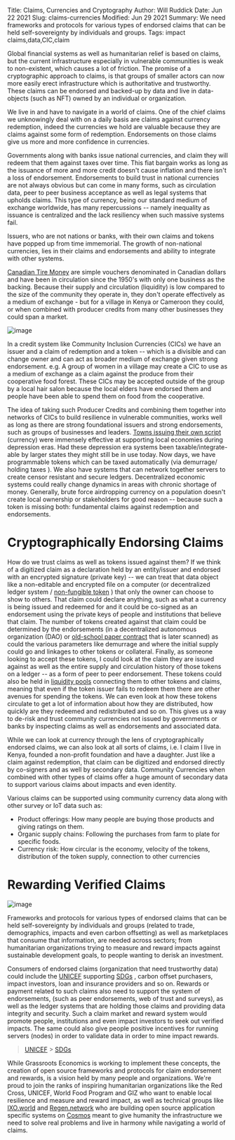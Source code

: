 Title: Claims, Currencies and Cryptography
Author: Will Ruddick
Date: Jun 22 2021
Slug: claims-currencies
Modified: Jun 29 2021
Summary: We need frameworks and protocols for various types of endorsed claims that can be held self-sovereignty by individuals and groups.
Tags: impact claims,data,CIC,claim

Global financial systems as well as humanitarian relief is based on
claims, but the current infrastructure especially in vulnerable
communities is weak to non-existent, which causes a lot of friction. The
promise of a cryptographic approach to claims, is that groups of smaller
actors can now more easily erect infrastructure which is authoritative
and trustworthy. These claims can be endorsed and backed-up by data and
live in data-objects (such as NFT) owned by an individual or
organization.

We live in and have to navigate in a world of claims. One of the chief
claims we unknowingly deal with on a daily basis are claims against
currency redemption, indeed the currencies we hold are valuable because
they are claims against some form of redemption. Endorsements on those
claims give us more and more confidence in currencies.

Governments along with banks issue national currencies, and claim they
will redeem that them against taxes over time. This fiat bargain works
as long as the issuance of more and more credit doesn't cause inflation
and there isn't a loss of endorsement. Endorsements to build trust in
national currencies are not always obvious but can come in many forms,
such as circulation data, peer to peer business acceptance as well as
legal systems that upholds claims. This type of currency, being our
standard medium of exchange worldwide, has many repercussions -- namely
inequality as issuance is centralized and the lack resiliency when such
massive systems fail.

Issuers, who are not nations or banks, with their own claims and tokens
have popped up from time immemorial. The growth of non-national
currencies, lies in their claims and endorsements and ability to
integrate with other systems.

[Canadian Tire Money](https://en.wikipedia.org/wiki/Canadian_Tire_money)
are simple vouchers denominated in Canadian dollars and have been in
circulation since the 1950's with only one business as the backing.
Because their supply and circulation (liquidity) is low compared to the
size of the community they operate in, they don't operate effectively as
a medium of exchange - but for a village in Kenya or Cameroon they
could, or when combined with producer credits from many other businesses
they could span a market.

![image](images/blog/claims-currencies1.webp)

In a credit system like Community Inclusion Currencies (CICs) we have an
issuer and a claim of redemption and a token -- which is a divisible and
can change owner and can act as broader medium of exchange given strong
endorsement. e.g. A group of women in a village may create a CIC to use
as a medium of exchange as a claim against the produce from their
cooperative food forest. These CICs may be accepted outside of the group
by a local hair salon because the local elders have endorsed them and
people have been able to spend them on food from the cooperative.

The idea of taking such Producer Credits and combining them together
into networks of CICs to build resilience in vulnerable communities,
works well as long as there are strong foundational issuers and strong
endorsements, such as groups of businesses and leaders. [Towns issuing
their own script](https://en.wikipedia.org/wiki/W%C3%B6rgl) (currency)
were immensely effective at supporting local economies during depression
eras. Had these depression era systems been taxable/integrate-able by
larger states they might still be in use today. Now days, we have
programmable tokens which can be taxed automatically (via demurrage/
holding taxes ). We also have systems that can network together servers
to create censor resistant and secure ledgers. Decentralized economic
systems could really change dynamics in areas with chronic shortage of
money. Generally, brute force airdropping currency on a population
doesn't create local ownership or stakeholders for good reason --
because such a token is missing both: fundamental claims against
redemption and endorsements.

# Cryptographically Endorsing Claims

How do we trust claims as well as tokens issued against them? If we
think of a digitized claim as a declaration held by an entity/issuer and
endorsed with an encrypted signature (private key) -- we can treat that
data object like a non-editable and encrypted file on a computer (or
decentralized ledger system / [non-fungible
token](https://gitlab.com/grassrootseconomics/cic-docs/-/blob/master/spec/020_redeemable_certifcate.md)
) that only the owner can choose to show to others. That claim could
declare anything, such as what a currency is being issued and redeemed
for and it could be co-signed as an endorsement using the private keys
of people and institutions that believe that claim. The number of tokens
created against that claim could be determined by the endorsements (in a
decentralized autonomous organization (DAO) or [old-school paper
contract](https://gitlab.com/grassrootseconomics/cic-docs/-/blob/master/Sarafu_Network_Member_App_-_Draft__en_.pdf)
that is later scanned) as could the various parameters like demurrage
and where the initial supply could go and linkages to other tokens or
collateral. Finally, as someone looking to accept these tokens, I could
look at the claim they are issued against as well as the entire supply
and circulation history of those tokens on a ledger -- as a form of peer
to peer endorsement. These tokens could also be held in [liquidity
pools](https://www.grassrootseconomics.org/post/static-vs-bonded-liquidity-pools-for-cics)
connecting them to other tokens and claims, meaning that even if the
token issuer fails to redeem them there are other avenues for spending
the tokens. We can even look at how these tokens circulate to get a lot
of information about how they are distributed, how quickly are they
redeemed and redistributed and so on. This gives us a way to de-risk and
trust community currencies not issued by governments or banks by
inspecting claims as well as endorsements and associated data.

While we can look at currency through the lens of cryptographically
endorsed claims, we can also look at all sorts of claims, i.e. I claim I
live in Kenya, founded a non-profit foundation and have a daughter. Just
like a claim against redemption, that claim can be digitized and
endorsed directly by co-signers and as well by secondary data. Community
Currencies when combined with other types of claims offer a huge amount
of secondary data to support various claims about impacts and even
identity.

Various claims can be supported using community currency data along with
other survey or IoT data such as:

- Product offerings: How many people are buying those products and
  giving ratings on them.
- Organic supply chains: Following the purchases from farm to plate
  for specific foods.
- Currency risk: How circular is the economy, velocity of the tokens,
  distribution of the token supply, connection to other currencies

# Rewarding Verified Claims

![image](images/blog/claims-currencies124.webp)

Frameworks and protocols for various types of endorsed claims that can
be held self-sovereignty by individuals and groups (related to trade,
demographics, impacts and even carbon offsetting) as well as
marketplaces that consume that information, are needed across sectors;
from humanitarian organizations trying to measure and reward impacts
against sustainable development goals, to people wanting to derisk an
investment.

Consumers of endorsed claims (organization that need trustworthy data)
could include the
[UNICEF](https://www.unicefinnovationfund.org/portfolio?theme=blockchain)
supporting
[SDGs](https://www.grassrootseconomics.org/post/cic-indices-for-sdgs) ,
carbon offset purchasers, impact investors, loan and insurance providers
and so on. Rewards or payment related to such claims also need to
support the system of endorsements, (such as peer endorsements, web of
trust and surveys), as well as the ledger systems that are holding those
claims and providing data integrity and security. Such a claim market
and reward system would promote people, institutions and even impact
investors to seek out verified impacts. The same could also give people
positive incentives for running servers (nodes) in order to validate
data in order to mine impact rewards.

> [UNICEF](https://www.unicefinnovationfund.org/portfolio?theme=blockchain) > [SDGs](https://www.grassrootseconomics.org/post/cic-indices-for-sdgs)

While Grassroots Economics is working to implement these concepts, the
creation of open source frameworks and protocols for claim endorsement
and rewards, is a vision held by many people and organizations. We're
proud to join the ranks of inspiring humanitarian organizations like the
Red Cross, UNICEF, World Food Program and GIZ who want to enable local
resilience and measure and reward impact, as well as technical groups
like [IXO.world](https://www.ixo.world/) and
[Regen.network](https://www.regen.network/) who are building open source
application specific systems on [Cosmos](https://cosmos.network/) meant
to give humanity the infrastructure we need to solve real problems and
live in harmony while navigating a world of claims.
